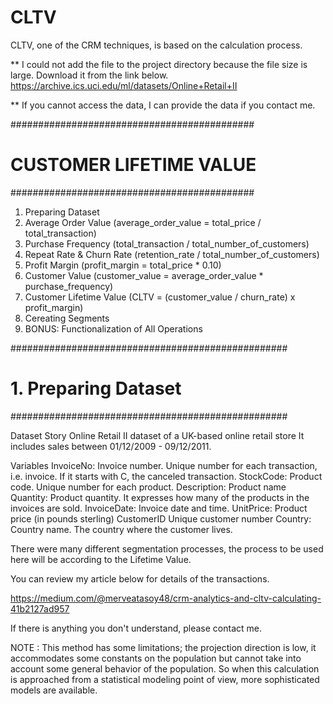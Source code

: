 # CLTV
CLTV, one of the CRM techniques, is based on the calculation process.


** I could not add the file to the project directory because the file size is large. Download it from the link below. 
https://archive.ics.uci.edu/ml/datasets/Online+Retail+II

** If you cannot access the data, I can provide the data if you contact me.

############################################
# CUSTOMER LIFETIME VALUE 
############################################

 1. Preparing Dataset
 2. Average Order Value (average_order_value = total_price / total_transaction)
 3. Purchase Frequency (total_transaction / total_number_of_customers)
 4. Repeat Rate & Churn Rate (retention_rate / total_number_of_customers)
 5. Profit Margin (profit_margin =  total_price * 0.10)
 6. Customer Value (customer_value = average_order_value * purchase_frequency)
 7. Customer Lifetime Value (CLTV = (customer_value / churn_rate) x profit_margin)
 8. Cereating Segments
 9. BONUS: Functionalization of All Operations

##################################################
# 1. Preparing Dataset
##################################################



 Dataset Story
 Online Retail II dataset of a UK-based online retail store
 It includes sales between 01/12/2009 - 09/12/2011.


 Variables
 InvoiceNo: Invoice number. Unique number for each transaction, i.e. invoice. If it starts with C, the canceled transaction.
 StockCode: Product code. Unique number for each product.
 Description: Product name
 Quantity: Product quantity. It expresses how many of the products in the invoices are sold.
 InvoiceDate: Invoice date and time.
 UnitPrice: Product price (in pounds sterling)
 CustomerID Unique customer number
 Country: Country name. The country where the customer lives.

There were many different segmentation processes, the process to be used here will be according to the Lifetime Value.

You can review my article below for details of the transactions.

https://medium.com/@merveatasoy48/crm-analytics-and-cltv-calculating-41b2127ad957

If there is anything you don't understand, please contact me.

NOTE : This method has some limitations; the projection direction is low, it accommodates some constants on the population but cannot take into account some general behavior of the population.
So when this calculation is approached from a statistical modeling point of view, more sophisticated models are available.

